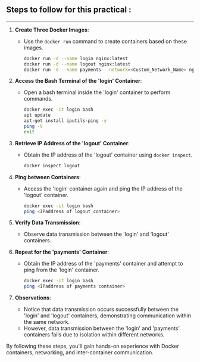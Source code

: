 Steps to follow for this practical :
---------------------------------------
---------------------------------------


1. **Create Three Docker Images**:
   - Use the `docker run` command to create containers based on these images.
     ```bash
     docker run -d --name login nginx:latest
     docker run -d --name logout nginx:latest
     docker run -d --name payments --network=<Custom_Network_Name> nginx:latest
     ```

2. **Access the Bash Terminal of the 'login' Container**:
   - Open a bash terminal inside the 'login' container to perform commands.
     ```bash
     docker exec -it login bash
     apt update
     apt-get install iputils-ping -y
     ping -V
     exit
     ```

3. **Retrieve IP Address of the 'logout' Container**:
   - Obtain the IP address of the 'logout' container using `docker inspect`.
     ```bash
     docker inspect logout
     ```

4. **Ping between Containers**:
   - Access the 'login' container again and ping the IP address of the 'logout' container.
     ```bash
     docker exec -it login bash
     ping <IPaddress of logout container>
     ```

5. **Verify Data Transmission**:
   - Observe data transmission between the 'login' and 'logout' containers.

6. **Repeat for the 'payments' Container**:
   - Obtain the IP address of the 'payments' container and attempt to ping from the 'login' container.
     ```bash
     docker exec -it login bash
     ping <IPaddress of payments container>
     ```

7. **Observations**:
   - Notice that data transmission occurs successfully between the 'login' and 'logout' containers, demonstrating communication within the same network.
   - However, data transmission between the 'login' and 'payments' containers fails due to isolation within different networks.

By following these steps, you'll gain hands-on experience with Docker containers, networking, and inter-container communication.
